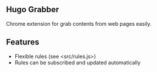 Hugo Grabber
---

Chrome extension for grab contents from web pages easily.

Features
---
* Flexible rules (see <src/rules.js>)
* Rules can be subscribed and updated automatically
